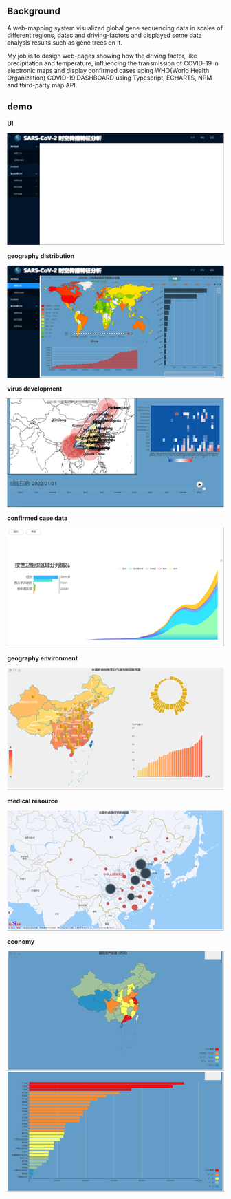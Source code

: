 ## Background

A web-mapping system visualized global gene sequencing data in scales of different regions, dates and driving-factors and displayed some data analysis results such as gene trees on it.

My job is to design web-pages showing how the driving factor, like precipitation and temperature, influencing the transmission of COVID-19 in electronic maps and display confirmed cases aping WHO(World Health Organization) COVID-19 DASHBOARD using Typescript, ECHARTS, NPM and third-party map API.

## demo
 **UI** 

![UI](src/environments/ui.png)

 **geography distribution** 

![geography distribution](src/environments/geographydistribution.png)

 **virus development** 

![virus development](src/environments/virusdevelopment.png)

 **confirmed case data** 

![confirmed cased ata](src/environments/confirmedcasedata.png)

 **geography environment** 

![temperature](src/environments/temperature.png)

 **medical resource** 

![medical resource](src/environments/medicalresource.png)

 **economy** 

![economy](src/environments/economy.png)
![economy2](src/environments/economy2.png)

